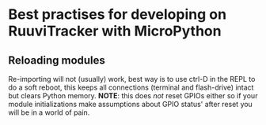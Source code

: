 # Best practises for developing on RuuviTracker with MicroPython

## Reloading modules

Re-importing will not (usually) work, best way is to use ctrl-D in the REPL to
do a soft reboot, this keeps all connections (terminal and flash-drive) intact
but clears Python memory. **NOTE**: this does *not* reset GPIOs either so
if your module initializations make assumptions about GPIO status' after reset
you will be in a world of pain.
